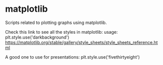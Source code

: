 # matplotlib
Scripts related to plotting graphs using matplotlib.

Check this link to see all the styles in matplotlib: usage: plt.style.use('darkbackground')
https://matplotlib.org/stable/gallery/style_sheets/style_sheets_reference.html

A good one to use for presentations: plt.style.use('fivethirtyeight')
